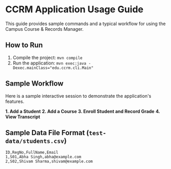 # CCRM Application Usage Guide

This guide provides sample commands and a typical workflow for using the Campus Course & Records Manager.

## How to Run

1.  Compile the project: `mvn compile`
2.  Run the application: `mvn exec:java -Dexec.mainClass="edu.ccrm.cli.Main"`

## Sample Workflow

Here is a sample interactive session to demonstrate the application's features.

**1. Add a Student**
**2. Add a Course**
**3. Enroll Student and Record Grade**
**4. View Transcript**
## Sample Data File Format (`test-data/students.csv`)
```csv
ID,RegNo,FullName,Email
1,S01,Abha Singh,abha@example.com
2,S02,Shivam Sharma,shivam@example.com